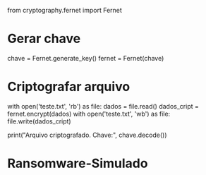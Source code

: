
from cryptography.fernet import Fernet

# Gerar chave
chave = Fernet.generate_key()
fernet = Fernet(chave)

# Criptografar arquivo
with open('teste.txt', 'rb') as file:
    dados = file.read()
dados_cript = fernet.encrypt(dados)
with open('teste.txt', 'wb') as file:
    file.write(dados_cript)

print("Arquivo criptografado. Chave:", chave.decode())
# Ransomware-Simulado
